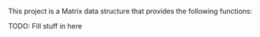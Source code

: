 This project is a Matrix data structure that provides the following functions:

TODO: Fill stuff in here

